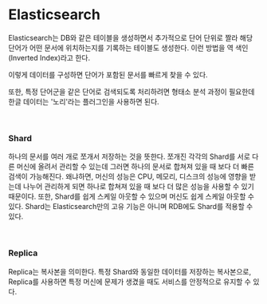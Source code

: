 # Elasticsearch

Elasticsearch는 DB와 같은 테이블을 생성하면서 추가적으로 단어 단위로 짤라 해당 단어가 어떤 문서에 위치하는지를 기록하는 테이블도 생성한다. 이런 방법을 역 색인(Inverted Index)라고 한다.

이렇게 데이터를 구성하면 단어가 포함된 문서를 빠르게 찾을 수 있다. 

또한, 특정 단어군을 같은 단어로 검색되도록 처리하려면 형태소 분석 과정이 필요한데 한글 데이터는 '노리'라는 플러그인을 사용하면 된다.

<br/>

### Shard

하나의 문서를 여러 개로 쪼개서 저장하는 것을 뜻한다. 쪼개진 각각의 Shard를 서로 다른 머신에 올려서 관리할 수 있는데 그러면 하나의 문서로 합쳐져 있을 때 보다 더 빠른 검색이 가능해진다. 왜냐하면, 머신의 성능은 CPU, 메모리, 디스크의 성능에 영향을 받는데 나누어 관리하게 되면 하나로 합쳐져 있을 때 보다 더 많은 성능을 사용할 수 있기 때문이다. 또한, Shard를 쉽게 스케일 아웃할 수 있으며 머신도 쉽게 스케일 아웃할 수 있다. Shard는 Elasticsearch만의 고유 기능은 아니며 RDB에도 Shard를 적용할 수 있다.

<br/>

### Replica

Replica는 복사본을 의미한다. 특정 Shard와 동일한 데이터를 저장하는 복사본으로, Replica를 사용하면 특정 머신에 문제가 생겼을 때도 서비스를 안정적으로 유지할 수 있다.